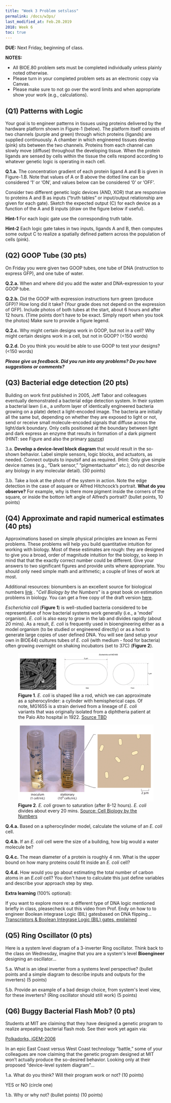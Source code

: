 ```yaml
---
title: "Week 3 Problem setslass"
permalink: /docs/w3ps/
last_modified_at: Feb.20.2019
2018: Week 6 
toc: true
---
```


**DUE:** Next Friday, beginning of class.

**NOTES:** 
  - All BIOE.80 problem sets must be completed individually unless plainly noted otherwise.
  - Please turn in your completed problem sets as an electronic copy via Canvas. 
  - Please make sure to not go over the word limits and when appropriate show your work (e.g., calculations).
 
 ## (Q1) Patterns with Logic
 
Your goal is to engineer patterns in tissues using proteins delivered by the hardware
platform shown in Figure-1 (below). The platform itself consists of two channels (purple and
green) through which proteins (ligands) are supplied continuously. A chamber in which
engineered tissues develop (pink) sits between the two channels. Proteins from each channel
can slowly move (diffuse) throughout the developing tissue. When the protein ligands are sensed by cells
within the tissue the cells respond according to whatever genetic logic is operating in each cell.

**Q.1.a.**  The concentration gradient of each protein ligand A and B is given in Figure-1.B. 
Note that values of A or B above the dotted line can be considered ‘1’ or ‘ON’, and values below can be considered ‘0’ or ‘OFF’. 

Consider two different genetic logic devices (AND, XOR) that are responsive to proteins A and B as inputs (“truth tables” or input/output relationship are given for each gate). Sketch the expected output (C) for each device as a function of the A and B inputs (draw on the figure below if useful). 

**Hint-1** For each logic gate use the corresponding truth table.

**Hint-2** Each logic gate takes in two inputs, ligands A and B, then computes some output C to realize a spatially defined pattern across the population of cells (pink). 


## (Q2) GOOP Tube (30 pts)

On Friday you were given two GOOP tubes, one tube of DNA (instruction to express GFP), and one tube of water.

**Q.2.a.** When and where did you add the water and DNA-expression to your GOOP tube. 

**Q.2.b.** Did the GOOP with expression instructions turn green (produce GFP)? How long did it take? (Your grade does not depend on the expression of GFP). Include photos of both tubes at the start, about 6 hours and after 12 hours. (Time points don't have to be exact. Simply report when you took the photos) Make sure to provide a figure legend. 

**Q.2.c.** Why might certain designs work in GOOP, but not in a cell? Why might certain designs work in a cell, but not in GOOP? (<150 words)

**Q.2.d.** Do you think you would be able to use GOOP to test your designs? (<150 words)

**_Please give us feedback. Did you run into any problems? Do you have suggestions or comments?_**

## (Q3) Bacterial edge detection (20 pts)

Building on work first published in 2005, Jeff Tabor and colleagues eventually demonstrated a 
bacterial edge detection system.  In their system a bacterial lawn (i.e., a uniform layer of identically engineered 
bacteria growing on a plate) detect a light-encoded image.  The bacteria are initially all the same but, 
depending on whether they are exposed to light or not, send or receive small molecule-encoded signals that diffuse 
across the light/dark boundary.  Only cells positioned at the boundary between light and dark express an enzyme that 
results in formation of a dark pigment (HINT: see Figure and also the primary 
[source](https://www.ncbi.nlm.nih.gov/pmc/articles/PMC2775486/))


3.a. **Develop a device-level block diagram** that would result in the so-shown behavior. Label simple sensors, logic blocks, and actuators, as needed.  Connect outputs to inputsif and as required. (Hint:  Only give simple device names (e.g., “Dark sensor,” “pigmentactuator” etc.); do not describe any biology in any molecular detail).  (30 points)


3.b. Take a look at the photo of the system in action. Note the edge detection in the case of asquare or Alfred Hitchcock’s portrait. **What do you observe?** For example, why is there more pigment inside the corners of the square, or inside the bottom left angle of Alfred’s portrait?  (bullet points, 10 points)

## (Q4) Approximate and rapid numerical estimates (40 pts)

Approximations based on simple physical principles are known as Fermi problems. These problems will help you build quantitative intuition for working with biology. Most of these estimates are rough: they are designed to give you a broad, order of magnitude intuition for the biology, so keep in mind that that the exactly correct number could be different. Give your answers to two significant figures and provide units where appropriate. You should only need simple math and arithmetic; a couple of lines of work at most. 

Additional resources: bionumbers is an excellent source for biological numbers [link](http://bionumbers.hms.harvard.edu/) . "_Cell Biology by the Numbers_" is a great book on estimation problems in biology. You can get a free copy of the draft version [here](http://book.bionumbers.org/).

_Escherichia coli_ (**Figure 1**) is well-studied bacteria considered to be representative of how bacterial systems work generally (i.e., a 'model' organism). _E. coli_ is also easy to grow in the lab and divides rapidly (about 20 mins). As a result, _E. coli_ is frequently used in bioengineering either as a model organism (to be studied or engineered directly) or as a host to generate large copies of user defined DNA. You will see (and setup your own in BIOE44) cultures tubes of _E. coli_ (with medium - food for bacteria) often growing overnight on shaking incubators (set to 37C) (**Figure 2**).

<figure>
<a href="/assets/images/w2pc_ecoli.png"><img src="/assets/images/w2pc_ecoli.png"></a>
<figcaption><b>Figure 1</b>.
<i>E. coli</i> is shaped like a rod, which we can approximate as a spherocylinder: a cylinder with hemispherical caps. Of note, MG1655 is a strain derived from a lineage of <i>E. coli</i> variants that was originally isolated from a diphtheria patient at the Palo Alto hospital in 1922.
<a href="https://??????????">Source TBD</a>
</figcaption>
</figure>

<figure>
<a href="/assets/images/w2pc_ecoligrowth.png"><img src="/assets/images/w2pc_ecoligrowth.png"></a>
<figcaption><b>Figure 2</b>.
<i>E. coli</i> grown to saturation (after 8-12 hours). <i>E. coli</i> divides about every 20 mins. 
<a href="http://book.bionumbers.org/">Source: Cell Biology by the Numbers</a>
</figcaption>
</figure>

**Q.4.a.** Based on a spherocylinder model, calculate the volume of an _E. coli_ cell. 

**Q.4.b.** If an _E. coli_ cell were the size of a building, how big would a water molecule be?

**Q.4.c.** The mean diameter of a protein is roughly 4 nm. What is the upper bound on how many proteins could fit inside an *E. coli* cell?

**Q.4.d.** How would you go about estimating the total number of carbon atoms in an *E.coli* cell? You don't have to calculate this just define variables and describe your approach step by step. 



**Extra learning** (100% optional):

If you want to explore more re: a different type of DNA logic mentioned briefly in class, pleasecheck out this video from Prof. Endy on how to to engineer Boolean integrase Logic (BIL) gatesbased on DNA flipping... 
[Transcriptors & Boolean Integrase Logic (BIL) gates, explained](https://www.youtube.com/watch?v=ahYZBeP_r5U)


## (Q5) Ring Oscillator (0 pts)


Here is a system level diagram of a 3-inverter Ring oscillator. Think back to the class on Wednesday, imagine that you are a system's level **Bioengineer** designing an oscillator...

5.a. What is an ideal inverter from a systems level perspective? (bullet points and a simple diagram to describe inputs and outputs for the inverters) (5 points)

5.b. Provide an example of a bad design choice, from system's level view, for these inverters? (Ring oscillator should still work) (5 points)


 ## (Q6)  Buggy Bacterial Flash Mob? (0 pts)
 
 Students at MIT are claiming that they have designed a genetic program to realize 
 arepeating bacterial flash mob.  See their work yet again via:
 
[Polkadorks, iGEM-2006](https://2006.igem.org/wiki/index.php/IAP2004:Polkadorks)
 
In an epic East Coast versus West Coast technology “battle,” some of your colleagues
are now claiming that the genetic program designed at MIT won’t actually produce the
so-desired behavior.  Looking only at their proposed “device-level system diagram”...


1.a. What do you think?  Will their program work or not?   (10 points)


YES or NO (circle one)


1.b. Why or why not? (bullet points) (10 points)


